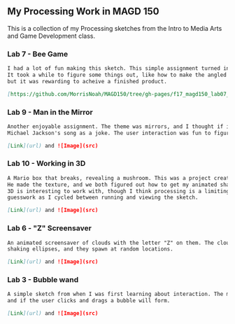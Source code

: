 ## My Processing Work in MAGD 150

This is a collection of my Processing sketches from the Intro to Media Arts and Game Development class.


### Lab 7 - Bee Game

```markdown
I had a lot of fun making this sketch. This simple assignment turned in to a game.
It took a while to figure some things out, like how to make the angled pedels follow the mouse,
but it was rewarding to acheive a finished product.

[https://github.com/MorrisNoah/MAGD150/tree/gh-pages/f17_magd150_lab07_Morris]
```


### Lab 9 - Man in the Mirror

```markdown
Another enjoyable assignment. The theme was mirrors, and I thought if implementing
Michael Jackson's song as a joke. The user interaction was fun to figure out how to work.

[Link](url) and ![Image](src)
```


### Lab 10 - Working in 3D

```markdown
A Mario box that breaks, revealing a mushroom. This was a project created with a partner. 
He made the texture, and we both figured out how to get my animated shape to have the texture.
3D is interesting to work with, though I think processing is a limiting, requiring to much 
guesswork as I cycled between running and viewing the sketch.

[Link](url) and ![Image](src)
```


### Lab 6 - "Z" Screensaver

```markdown
An animated screensaver of clouds with the letter "Z" on them. The clouds are made of a few
shaking ellipses, and they spawn at random locations.

[Link](url) and ![Image](src)
```


### Lab 3 - Bubble wand

```markdown
A simple sketch from when I was first learning about interaction. The mouse if holding a bubble wand,
and if the user clicks and drags a bubble will form.

[Link](url) and ![Image](src)
```


